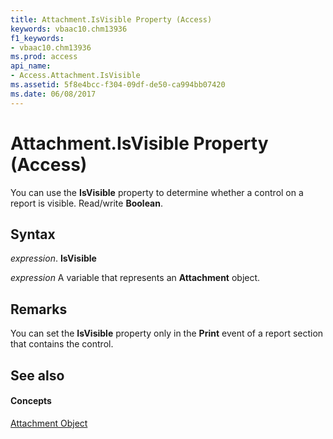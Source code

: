 ```yaml
---
title: Attachment.IsVisible Property (Access)
keywords: vbaac10.chm13936
f1_keywords:
- vbaac10.chm13936
ms.prod: access
api_name:
- Access.Attachment.IsVisible
ms.assetid: 5f8e4bcc-f304-09df-de50-ca994bb07420
ms.date: 06/08/2017
---
```



# Attachment.IsVisible Property (Access)

You can use the **IsVisible** property to determine whether a control on a report is visible. Read/write **Boolean**.


## Syntax

 _expression_. **IsVisible**

 _expression_ A variable that represents an **Attachment** object.


## Remarks

You can set the **IsVisible** property only in the **Print** event of a report section that contains the control.


## See also


#### Concepts


[Attachment Object](attachment-object-access.md)

